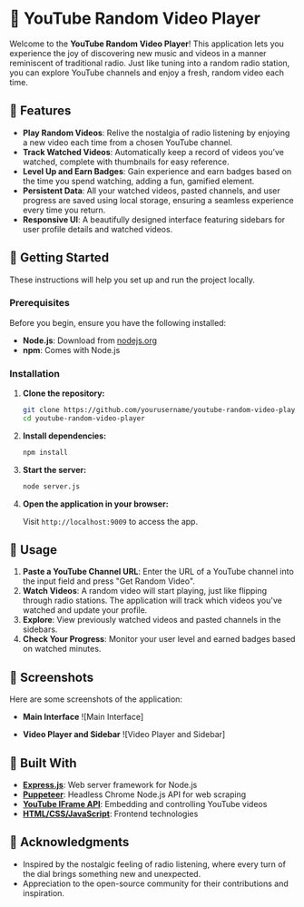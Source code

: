 # 🎵 YouTube Random Video Player

Welcome to the **YouTube Random Video Player**! This application lets you experience the joy of discovering new music and videos in a manner reminiscent of traditional radio. Just like tuning into a random radio station, you can explore YouTube channels and enjoy a fresh, random video each time.

## 🚀 Features

- **Play Random Videos**: Relive the nostalgia of radio listening by enjoying a new video each time from a chosen YouTube channel.
- **Track Watched Videos**: Automatically keep a record of videos you’ve watched, complete with thumbnails for easy reference.
- **Level Up and Earn Badges**: Gain experience and earn badges based on the time you spend watching, adding a fun, gamified element.
- **Persistent Data**: All your watched videos, pasted channels, and user progress are saved using local storage, ensuring a seamless experience every time you return.
- **Responsive UI**: A beautifully designed interface featuring sidebars for user profile details and watched videos.

## 🏁 Getting Started

These instructions will help you set up and run the project locally.

### Prerequisites

Before you begin, ensure you have the following installed:

- **Node.js**: Download from [nodejs.org](https://nodejs.org/)
- **npm**: Comes with Node.js

### Installation

1. **Clone the repository:**

    ```bash
    git clone https://github.com/yourusername/youtube-random-video-player.git
    cd youtube-random-video-player
    ```

2. **Install dependencies:**

    ```bash
    npm install
    ```

3. **Start the server:**

    ```bash
    node server.js
    ```

4. **Open the application in your browser:**

    Visit `http://localhost:9009` to access the app.

## 📖 Usage

1. **Paste a YouTube Channel URL**: Enter the URL of a YouTube channel into the input field and press "Get Random Video".
2. **Watch Videos**: A random video will start playing, just like flipping through radio stations. The application will track which videos you've watched and update your profile.
3. **Explore**: View previously watched videos and pasted channels in the sidebars.
4. **Check Your Progress**: Monitor your user level and earned badges based on watched minutes.

## 🎨 Screenshots

Here are some screenshots of the application:

- **Main Interface**
  ![Main Interface]

- **Video Player and Sidebar**
  ![Video Player and Sidebar]

## 🔧 Built With

- **[Express.js](https://expressjs.com/)**: Web server framework for Node.js
- **[Puppeteer](https://pptr.dev/)**: Headless Chrome Node.js API for web scraping
- **[YouTube IFrame API](https://developers.google.com/youtube/iframe_api_reference)**: Embedding and controlling YouTube videos
- **[HTML/CSS/JavaScript](https://developer.mozilla.org/en-US/)**: Frontend technologies

## 🎉 Acknowledgments
- Inspired by the nostalgic feeling of radio listening, where every turn of the dial brings something new and unexpected.
- Appreciation to the open-source community for their contributions and inspiration.
